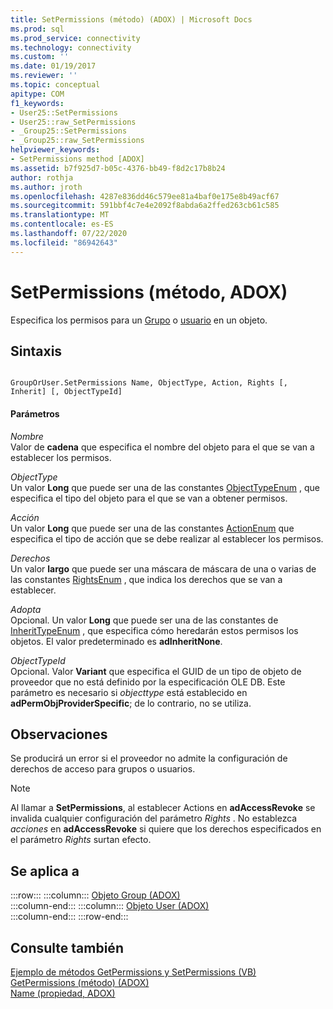```yaml
---
title: SetPermissions (método) (ADOX) | Microsoft Docs
ms.prod: sql
ms.prod_service: connectivity
ms.technology: connectivity
ms.custom: ''
ms.date: 01/19/2017
ms.reviewer: ''
ms.topic: conceptual
apitype: COM
f1_keywords:
- User25::SetPermissions
- User25::raw_SetPermissions
- _Group25::SetPermissions
- _Group25::raw_SetPermissions
helpviewer_keywords:
- SetPermissions method [ADOX]
ms.assetid: b7f925d7-b05c-4376-bb49-f8d2c17b8b24
author: rothja
ms.author: jroth
ms.openlocfilehash: 4287e836dd46c579ee81a4baf0e175e8b49acf67
ms.sourcegitcommit: 591bbf4c7e4e2092f8abda6a2ffed263cb61c585
ms.translationtype: MT
ms.contentlocale: es-ES
ms.lasthandoff: 07/22/2020
ms.locfileid: "86942643"
---
```

# <a name="setpermissions-method-adox"></a>SetPermissions (método, ADOX)
Especifica los permisos para un [Grupo](../../../ado/reference/adox-api/group-object-adox.md) o [usuario](../../../ado/reference/adox-api/user-object-adox.md) en un objeto.  
  
## <a name="syntax"></a>Sintaxis  
  
```  
  
GroupOrUser.SetPermissions Name, ObjectType, Action, Rights [, Inherit] [, ObjectTypeId]  
```  
  
#### <a name="parameters"></a>Parámetros  
 *Nombre*  
 Valor de **cadena** que especifica el nombre del objeto para el que se van a establecer los permisos.  
  
 *ObjectType*  
 Un valor **Long** que puede ser una de las constantes [ObjectTypeEnum](../../../ado/reference/adox-api/objecttypeenum.md) , que especifica el tipo del objeto para el que se van a obtener permisos.  
  
 *Acción*  
 Un valor **Long** que puede ser una de las constantes [ActionEnum](../../../ado/reference/adox-api/actionenum.md) que especifica el tipo de acción que se debe realizar al establecer los permisos.  
  
 *Derechos*  
 Un valor **largo** que puede ser una máscara de máscara de una o varias de las constantes [RightsEnum](../../../ado/reference/adox-api/rightsenum.md) , que indica los derechos que se van a establecer.  
  
 *Adopta*  
 Opcional. Un valor **Long** que puede ser una de las constantes de [InheritTypeEnum](../../../ado/reference/adox-api/inherittypeenum.md) , que especifica cómo heredarán estos permisos los objetos. El valor predeterminado es **adInheritNone**.  
  
 *ObjectTypeId*  
 Opcional. Valor **Variant** que especifica el GUID de un tipo de objeto de proveedor que no está definido por la especificación OLE DB. Este parámetro es necesario si *objecttype* está establecido en **adPermObjProviderSpecific**; de lo contrario, no se utiliza.  
  
## <a name="remarks"></a>Observaciones  
 Se producirá un error si el proveedor no admite la configuración de derechos de acceso para grupos o usuarios.  
  
> [!NOTE]
>  Al llamar a **SetPermissions**, al establecer Actions en **adAccessRevoke** se invalida cualquier configuración del parámetro *Rights* . No establezca *acciones* en **adAccessRevoke** si quiere que los derechos especificados en el parámetro *Rights* surtan efecto.  
  
## <a name="applies-to"></a>Se aplica a  

:::row:::
    :::column:::
        [Objeto Group (ADOX)](../../../ado/reference/adox-api/group-object-adox.md)  
    :::column-end:::
    :::column:::
        [Objeto User (ADOX)](../../../ado/reference/adox-api/user-object-adox.md)  
    :::column-end:::
:::row-end:::

## <a name="see-also"></a>Consulte también  
 [Ejemplo de métodos GetPermissions y SetPermissions (VB)](../../../ado/reference/adox-api/getpermissions-and-setpermissions-methods-example-vb.md)   
 [GetPermissions (método) (ADOX)](../../../ado/reference/adox-api/getpermissions-method-adox.md)   
 [Name (propiedad, ADOX)](../../../ado/reference/adox-api/name-property-adox.md)
